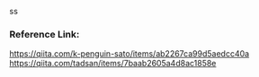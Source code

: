 ss

### Reference Link:

https://qiita.com/k-penguin-sato/items/ab2267ca99d5aedcc40a
https://qiita.com/tadsan/items/7baab2605a4d8ac1858e
